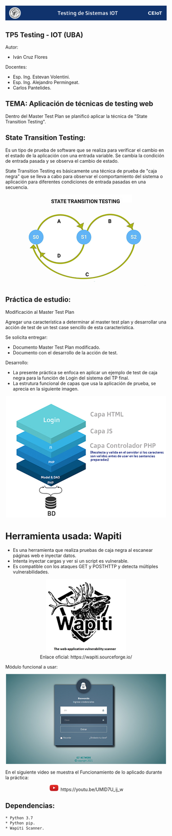 ![header](imagenes/header.png)

## TP5 Testing - IOT (UBA)

Autor:
* Iván Cruz Flores

Docentes:

* Esp. Ing. Estevan Volentini.
* Esp. Ing. Alejandro Permingeat.
* Carlos Pantelides.

## TEMA: Aplicación de técnicas de testing web 

Dentro del Master Test Plan se planificó aplicar la técnica de "State Transition Testing". 


## State Transition Testing:
Es un tipo de prueba de software que se realiza para verificar el cambio en el estado de la aplicación con una entrada variable. Se cambia la condición de entrada pasada y se observa el cambio de estado.

State Transition Testing es básicamente una técnica de prueba de "caja negra" que se lleva a cabo para observar el comportamiento del sistema o aplicación para diferentes condiciones de entrada pasadas en una secuencia.

<p align="center">
    <img src="imagenes/State_transition.jpg">
</p>

## Práctica de estudio: 

Modificación al Master Test Plan

Agregar una característica a determinar al master test plan y desarrollar una acción de test de un test case sencillo de esta característica.

Se solicita entregar:

* Documento Master Test Plan modificado.
* Documento con el desarrollo de la acción de test.

Desarrollo:

* La presente práctica se enfoca en aplicar un ejemplo de test de caja negra para la función de Login del sistema del TP final.
* La estrutura funcional de capas que usa la aplicación de prueba, se aprecia en la siguiente imagen.

<p align="center">
    <img src="imagenes/capas-funcional2.jpg">
</p>

# Herramienta usada: Wapiti 

* Es una herramienta que realiza pruebas de caja negra al escanear páginas web e inyectar datos. 
* Intenta inyectar cargas y ver si un script es vulnerable. 
* Es compatible con los ataques GET y POSTHTTP y detecta múltiples vulnerabilidades.

<p align="center">
    <img src="imagenes/herramienta.jpg"><br>
    Enlace oficial: https://wapiti.sourceforge.io/
</p>

Módulo funcional a usar:

<p align="center">
    <img src="imagenes/aplicacion.jpg">
</p>

En el siguiente video se muestra el Funcionamiento de lo aplicado durante la práctica:
<p align="center">
    <img src="imagenes/play.png"> https://youtu.be/UMlD7U_ij_w
 </p>

## Dependencias:
```
* Python 3.7
* Python pip.
* Wapiti Scanner.
```
